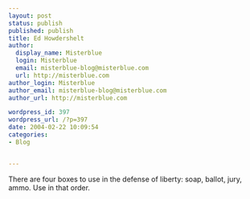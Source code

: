```yaml
---
layout: post
status: publish
published: publish
title: Ed Howdershelt
author:
  display_name: Misterblue
  login: Misterblue
  email: misterblue-blog@misterblue.com
  url: http://misterblue.com
author_login: Misterblue
author_email: misterblue-blog@misterblue.com
author_url: http://misterblue.com

wordpress_id: 397
wordpress_url: /?p=397
date: 2004-02-22 10:09:54
categories:
- Blog


---
```

There are four boxes to use in the defense of liberty: soap, ballot, jury, ammo. Use in that order.
